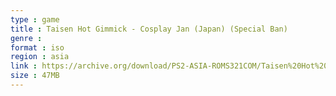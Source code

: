 ```yaml
---
type : game
title : Taisen Hot Gimmick - Cosplay Jan (Japan) (Special Ban)
genre : 
format : iso
region : asia
link : https://archive.org/download/PS2-ASIA-ROMS321COM/Taisen%20Hot%20Gimmick%20-%20Cosplay%20Jan%20%28Japan%29%20%28Special%20Ban%29.7z
size : 47MB
---
```

